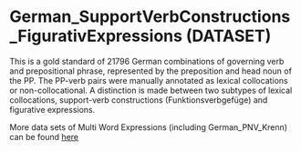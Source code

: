 # German_SupportVerbConstructions_FigurativExpressions (DATASET)
This is a gold standard of 21796 German combinations of governing verb and prepositional phrase, represented by the preposition and head noun of the PP. The PP-verb pairs were manually annotated as lexical collocations or non-collocational. A distinction is made between two subtypes of lexical collocations, support-verb constructions (Funktionsverbgefüge) and figurative expressions.

More data sets of Multi Word Expressions (including German_PNV_Krenn) can be found [here](http://multiword.sourceforge.net/PHITE.php?sitesig=FILES&page=FILES_20_Data_Sets)
